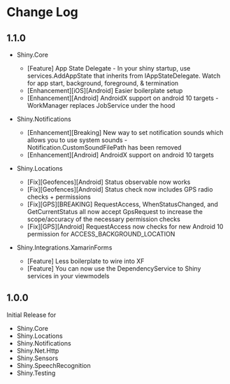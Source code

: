 ﻿# Change Log

## 1.1.0

* Shiny.Core
    * [Feature] App State Delegate - In your shiny startup, use services.AddAppState<YourAppStateDelegate> that inherits from IAppStateDelegate.  Watch for app start, background, foreground, & termination
    * [Enhancement][iOS][Android] Easier boilerplate setup
    * [Enhancement][Android] AndroidX support on android 10 targets - WorkManager replaces JobService under the hood

* Shiny.Notifications
    * [Enhancement][Breaking] New way to set notification sounds which allows you to use system sounds - Notification.CustomSoundFilePath has been removed
    * [Enhancement][Android] AndroidX support on android 10 targets

* Shiny.Locations
    * [Fix][Geofences][Android] Status observable now works
    * [Fix][Geofences][Android] Status check now includes GPS radio checks + permissions
    * [Fix][GPS][BREAKING] RequestAccess, WhenStatusChanged, and GetCurrentStatus all now accept GpsRequest to increase the scope/accuracy of the necessary permission checks
    * [Fix][GPS][Android] RequestAccess now checks for new Android 10 permission for ACCESS_BACKGROUND_LOCATION

* Shiny.Integrations.XamarinForms
    * [Feature] Less boilerplate to wire into XF
    * [Feature] You can now use the DependencyService to Shiny services in your viewmodels

## 1.0.0
Initial Release for
* Shiny.Core
* Shiny.Locations
* Shiny.Notifications
* Shiny.Net.Http
* Shiny.Sensors
* Shiny.SpeechRecognition
* Shiny.Testing